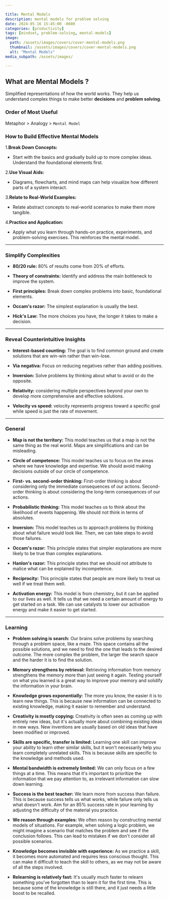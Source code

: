 ```yaml
---

title: Mental Models
description: mental models for problem solving
date: 2024-05-16 15:45:00 -0600
categories: [productivity]
tags: [mindset, problem-solving, mental-models]
image:
  path: /assets/images/covers/cover-mental-models.png
  thumbnail: /assets/images/covers/cover-mental-models.png
  alt: "Mental Models"
media_subpath: /assets/images/

---
```


## **What are Mental Models ?**

Simplified representations of how the world works. They help us understand complex things to make better **decisions** and **problem solving**.

### Order of Most Useful
Metaphor > Analogy > `Mental Model`

### How to Build Effective Mental Models

1.**Break Down Concepts:**

- Start with the basics and gradually build up to more complex ideas. Understand the foundational elements first.

2.**Use Visual Aids:**

- Diagrams, flowcharts, and mind maps can help visualize how different parts of a system interact.

3.**Relate to Real-World Examples:**

- Relate abstract concepts to real-world scenarios to make them more tangible.

4.**Practice and Application:**

- Apply what you learn through hands-on practice, experiments, and problem-solving exercises. This reinforces the mental model.

---

### Simplify Complexities

- **80/20 rule:** 80% of results come from 20% of efforts.

- **Theory of constraints:** Identify and address the main bottleneck to improve the system.

- **First principles:** Break down complex problems into basic, foundational elements.

- **Occam's razor:** The simplest explanation is usually the best.

- **Hick's Law:** The more choices you have, the longer it takes to make a decision.

---

### Reveal Counterintuitive Insights

- **Interest-based counting:** The goal is to find common ground and create solutions that are win-win rather than win-lose.

- **Via negativa:** Focus on reducing negatives rather than adding positives.

- **Inversion:** Solve problems by thinking about what to avoid or do the opposite.

- **Relativity:** considering multiple perspectives beyond your own to develop more comprehensive and effective solutions.

- **Velocity vs speed:** velocity represents progress toward a specific goal while speed is just the rate of movement.

---

### General

- **Map is not the territory:** This model teaches us that a map is not the same thing as the real world. Maps are simplifications and can be misleading.

- **Circle of competence:** This model teaches us to focus on the areas where we have knowledge and expertise. We should avoid making decisions outside of our circle of competence.

- **First- vs. second-order thinking:** First-order thinking is about considering only the immediate consequences of our actions. Second-order thinking is about considering the long-term consequences of our actions.

- **Probabilistic thinking:** This model teaches us to think about the likelihood of events happening. We should not think in terms of absolutes.

- **Inversion:** This model teaches us to approach problems by thinking about what failure would look like. Then, we can take steps to avoid those failures.

- **Occam's razor:** This principle states that simpler explanations are more likely to be true than complex explanations.

- **Hanlon's razor:** This principle states that we should not attribute to malice what can be explained by incompetence.

- **Reciprocity:** This principle states that people are more likely to treat us well if we treat them well.

- **Activation energy:** This model is from chemistry, but it can be applied to our lives as well. It tells us that we need a certain amount of energy to get started on a task. We can use catalysts to lower our activation energy and make it easier to get started.

---

### Learning

- **Problem solving is search:** Our brains solve problems by searching through a problem space, like a maze. This space contains all the possible solutions, and we need to find the one that leads to the desired outcome. The more complex the problem, the larger the search space and the harder it is to find the solution.

- **Memory strengthens by retrieval:** Retrieving information from memory strengthens the memory more than just seeing it again. Testing yourself on what you learned is a great way to improve your memory and solidify the information in your brain.

- **Knowledge grows exponentially:** The more you know, the easier it is to learn new things. This is because new information can be connected to existing knowledge, making it easier to remember and understand.

- **Creativity is mostly copying:** Creativity is often seen as coming up with entirely new ideas, but it's actually more about combining existing ideas in new ways. New inventions are usually based on old ideas that have been modified or improved.

- **Skills are specific, transfer is limited:** Learning one skill can improve your ability to learn other similar skills, but it won't necessarily help you learn completely unrelated skills. This is because skills are specific to the knowledge and methods used.

- **Mental bandwidth is extremely limited:** We can only focus on a few things at a time. This means that it's important to prioritize the information that we pay attention to, as irrelevant information can slow down learning.

- **Success is the best teacher:** We learn more from success than failure. This is because success tells us what works, while failure only tells us what doesn't work. Aim for an 85% success rate in your learning by adjusting the difficulty of the material you practice.

- **We reason through examples:** We often reason by constructing mental models of situations. For example, when solving a logic problem, we might imagine a scenario that matches the problem and see if the conclusion follows. This can lead to mistakes if we don't consider all possible scenarios.

- **Knowledge becomes invisible with experience:** As we practice a skill, it becomes more automated and requires less conscious thought. This can make it difficult to teach the skill to others, as we may not be aware of all the steps involved.

- **Relearning is relatively fast:** It's usually much faster to relearn something you've forgotten than to learn it for the first time. This is because some of the knowledge is still there, and it just needs a little boost to be recalled.
